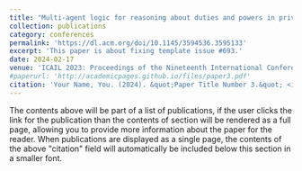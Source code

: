 ```yaml
---
title: "Multi-agent logic for reasoning about duties and powers in private law"
collection: publications
category: conferences
permalink: 'https://dl.acm.org/doi/10.1145/3594536.3595133'
excerpt: 'This paper is about fixing template issue #693.'
date: 2024-02-17
venue: 'ICAIL 2023: Proceedings of the Nineteenth International Conference on Artificial Intelligence and Law, ACM, 2023.'
#paperurl: 'http://academicpages.github.io/files/paper3.pdf'
citation: 'Your Name, You. (2024). &quot;Paper Title Number 3.&quot; <i>GitHub Journal of Bugs</i>. 1(3).'
---
```


The contents above will be part of a list of publications, if the user clicks the link for the publication than the contents of section will be rendered as a full page, allowing you to provide more information about the paper for the reader. When publications are displayed as a single page, the contents of the above "citation" field will automatically be included below this section in a smaller font.
